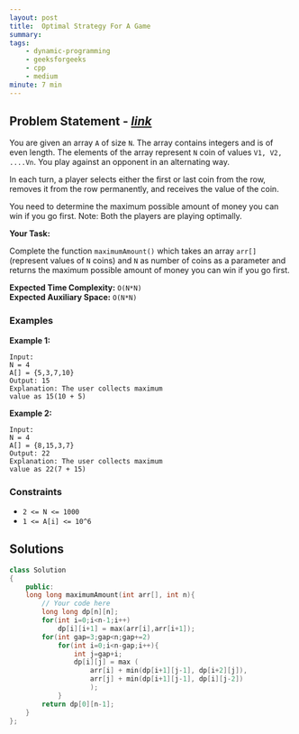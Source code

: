 ```yaml
---
layout: post
title:  Optimal Strategy For A Game                        
summary:
tags:
    - dynamic-programming
    - geeksforgeeks
    - cpp
    - medium
minute: 7 min
---
```


## Problem Statement - [*link*](https://practice.geeksforgeeks.org/batch-problems/optimal-strategy-for-a-game-1587115620/0/?track=DSASP-DP&batchId=154)  

You are given an array `A` of size `N`. The array contains integers and is of even length. The elements of the array represent `N` coin of values `V1, V2, ....Vn`. You play against an opponent in an alternating way.

In each turn, a player selects either the first or last coin from the row, removes it from the row permanently, and receives the value of the coin.

You need to determine the maximum possible amount of money you can win if you go first.
Note: Both the players are playing optimally.

**Your Task:** 

Complete the function `maximumAmount()` which takes an array `arr[]` (represent values of `N` coins) and `N` as number of coins as a parameter and returns the maximum possible amount of money you can win if you go first.




**Expected Time Complexity:** `O(N*N)`                
**Expected Auxiliary Space:** `O(N*N)` 


### Examples

**Example 1:**   
```
Input:
N = 4
A[] = {5,3,7,10}
Output: 15
Explanation: The user collects maximum
value as 15(10 + 5)
```

**Example 2:**   
```
Input:
N = 4
A[] = {8,15,3,7}
Output: 22
Explanation: The user collects maximum
value as 22(7 + 15)
```

### Constraints

+ `2 <= N <= 1000`
+ `1 <= A[i] <= 10^6`


## Solutions

```cpp
class Solution
{
    public:
    long long maximumAmount(int arr[], int n){
        // Your code here
        long long dp[n][n];
        for(int i=0;i<n-1;i++)
            dp[i][i+1] = max(arr[i],arr[i+1]);
        for(int gap=3;gap<n;gap+=2)
            for(int i=0;i<n-gap;i++){
                int j=gap+i;
                dp[i][j] = max (
                    arr[i] + min(dp[i+1][j-1], dp[i+2][j]),
                    arr[j] + min(dp[i+1][j-1], dp[i][j-2])
                    );
            }
        return dp[0][n-1];
    }
};
```

